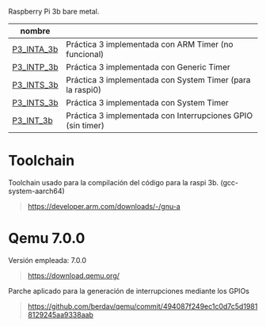 Raspberry Pi 3b bare metal.

|nombre          |                                                           |
|----------------|-----------------------------------------------------------|
|[P3_INTA_3b](https://github.com/junouyangf/qemu-int/tree/main/P3_INTA_3b)|Práctica 3 implementada con ARM Timer (no funcional)|
|[P3_INTP_3b](https://github.com/junouyangf/qemu-int/tree/main/P3_INTP_3b)|Práctica 3 implementada con Generic Timer|
|[P3_INTS_3b](https://github.com/junouyangf/qemu-int/tree/main/P3_INTS_3b)|Práctica 3 implementada con System Timer (para la raspi0)|
|[P3_INTS_3b](https://github.com/junouyangf/qemu-int/tree/main/P3_INTS_3b)|Práctica 3 implementada con System Timer|
|[P3_INT_3b](https://github.com/junouyangf/qemu-int/tree/main/P3_INT_3b)|Práctica 3 implementada con Interrupciones GPIO (sin timer)|

# Toolchain
Toolchain usado para la compilación del código para la raspi 3b. (gcc-system-aarch64)
>https://developer.arm.com/downloads/-/gnu-a

# Qemu 7.0.0
Versión empleada: 7.0.0
>https://download.qemu.org/

Parche aplicado para la generación de interrupciones mediante los GPIOs
>https://github.com/berdav/qemu/commit/494087f249ec1c0d7c5d19818129245aa9338aab
